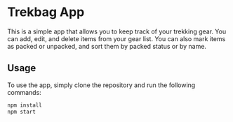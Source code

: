 # Trekbag App

This is a simple app that allows you to keep track of your trekking gear.
You can add, edit, and delete items from your gear list.
You can also mark items as packed or unpacked, and sort them by packed status or by name.

## Usage

To use the app, simply clone the repository and run the following commands:

```bash
npm install
npm start
```
